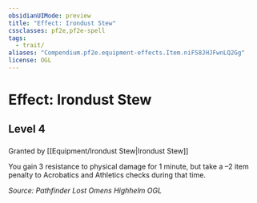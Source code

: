 ```yaml
---
obsidianUIMode: preview
title: "Effect: Irondust Stew"
cssclasses: pf2e,pf2e-spell
tags:
  - trait/
aliases: "Compendium.pf2e.equipment-effects.Item.niFS8JHJFwnLQ2Gg"
license: OGL
---
```

# Effect: Irondust Stew
## Level 4
### 






Granted by [[Equipment/Irondust Stew|Irondust Stew]]

You gain 3 resistance to physical damage for 1 minute, but take a –2 item penalty to Acrobatics and Athletics checks during that time.

*Source: Pathfinder Lost Omens Highhelm*
*OGL*